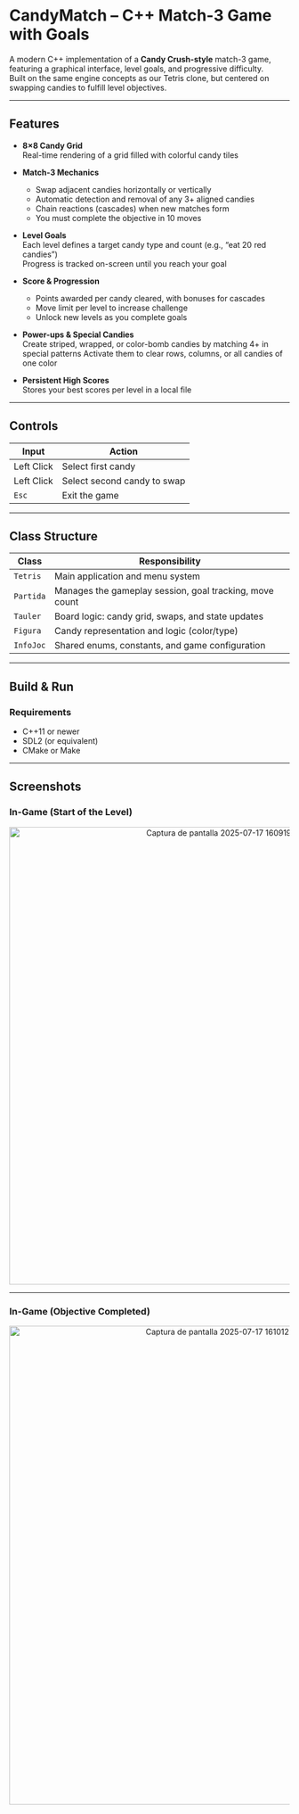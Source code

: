 # CandyMatch – C++ Match-3 Game with Goals

A modern C++ implementation of a **Candy Crush-style** match-3 game, featuring a graphical interface, level goals, and progressive difficulty.  
Built on the same engine concepts as our Tetris clone, but centered on swapping candies to fulfill level objectives.

---

## Features

- **8×8 Candy Grid**  
  Real-time rendering of a grid filled with colorful candy tiles

- **Match-3 Mechanics**  
  - Swap adjacent candies horizontally or vertically  
  - Automatic detection and removal of any 3+ aligned candies  
  - Chain reactions (cascades) when new matches form
  - You must complete the objective in 10 moves

- **Level Goals**  
  Each level defines a target candy type and count (e.g., “eat 20 red candies”)  
  Progress is tracked on-screen until you reach your goal

- **Score & Progression**  
  - Points awarded per candy cleared, with bonuses for cascades  
  - Move limit per level to increase challenge  
  - Unlock new levels as you complete goals

- **Power-ups & Special Candies**  
  Create striped, wrapped, or color-bomb candies by matching 4+ in special patterns
  Activate them to clear rows, columns, or all candies of one color

- **Persistent High Scores**  
  Stores your best scores per level in a local file

---

## Controls

<div align="center">

| Input          | Action                                |
|----------------|---------------------------------------|
| Left Click     | Select first candy                    |
| Left Click     | Select second candy to swap           |
| `Esc`          | Exit the game                         |

</div>

---

## Class Structure

<div align="center">

| Class       | Responsibility                                         |
|-------------|--------------------------------------------------------|
| `Tetris`    | Main application and menu system                       |
| `Partida`   | Manages the gameplay session, goal tracking, move count |
| `Tauler`    | Board logic: candy grid, swaps, and state updates      |
| `Figura`    | Candy representation and logic (color/type)            |
| `InfoJoc`   | Shared enums, constants, and game configuration        |

</div>

---

## Build & Run

### Requirements

- C++11 or newer  
- SDL2 (or equivalent)  
- CMake or Make  

---

## Screenshots

### In-Game (Start of the Level)

<div align="center">
  <img width="737" height="821" alt="Captura de pantalla 2025-07-17 160919" src="https://github.com/user-attachments/assets/54159e97-f186-4424-ae09-1218b454573a" />
</div>

---

### In-Game (Objective Completed)

<div align="center">
  <img width="732" height="859" alt="Captura de pantalla 2025-07-17 161012" src="https://github.com/user-attachments/assets/2b33228a-b355-49ba-894d-e840750af31e" />
</div>








